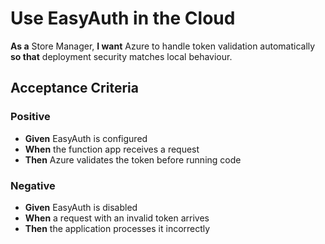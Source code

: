 # Use EasyAuth in the Cloud

**As a** Store Manager, **I want** Azure to handle token validation automatically **so that** deployment security matches local behaviour.

## Acceptance Criteria

### Positive
- **Given** EasyAuth is configured
- **When** the function app receives a request
- **Then** Azure validates the token before running code

### Negative
- **Given** EasyAuth is disabled
- **When** a request with an invalid token arrives
- **Then** the application processes it incorrectly
